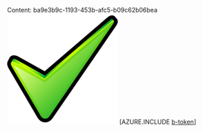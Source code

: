 Content: ba9e3b9c-1193-453b-afc5-b09c62b06bea![image](6f57ef57-053f-4569-a1a8-7d0d4e76e521.png)
[AZURE.INCLUDE [b-token](baba063d-0228-41b1-99e6-35c33691cac3.md)]
